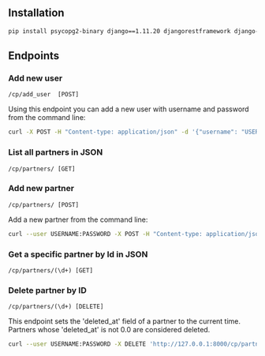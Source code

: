 ## Installation

```bash
pip install psycopg2-binary django==1.11.20 djangorestframework django-unixtimestampfield

```

## Endpoints

### Add new user

`/cp/add_user  [POST]` 

Using this endpoint you can add a new user with username and password from the command line:

```bash
curl -X POST -H "Content-type: application/json" -d '{"username": "USERNAME", "password": "PASSWORD"}' 'http://127.0.0.1:8000/cp/add_user'
```

### List all partners in JSON

`/cp/partners/ [GET]`

### Add new partner

`/cp/partners/ [POST]`

Add a new partner from the command line:

```bash
curl --user USERNAME:PASSWORD -X POST -H "Content-type: application/json" -d '{"name": "NAME", "city": "CITY", "address": "ADDRESS", "company_name": "COMPANY_NAME"}' 'http://127.0.0.1:8000/cp/partners/'
```

### Get a specific partner by Id in JSON

`/cp/partners/(\d+) [GET]`

### Delete partner by ID

`/cp/partners/(\d+) [DELETE]`

This endpoint sets the 'deleted_at' field of a partner to the current time. Partners whose 'deleted_at' is not 0.0 are considered deleted.

```bash
curl --user USERNAME:PASSWORD -X DELETE 'http://127.0.0.1:8000/cp/partners/ID'
```
